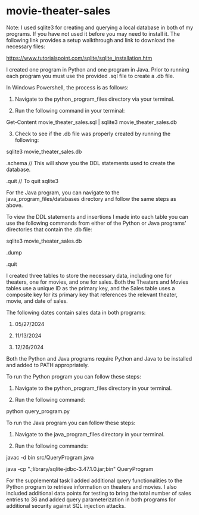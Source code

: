 # movie-theater-sales

Note: I used sqlite3 for creating and querying a local database in both of my programs. If you have not used it before you may need to install it. The following link provides a setup walkthrough and link to download the necessary files:

https://www.tutorialspoint.com/sqlite/sqlite_installation.htm


I created one program in Python and one program in Java. Prior to running each program you must use the provided .sql file to create a .db file.

In Windows Powershell, the process is as follows:

1) Navigate to the python_program_files directory via your terminal.

2) Run the following command in your terminal:

Get-Content movie_theater_sales.sql | sqlite3 movie_theater_sales.db

3) Check to see if the .db file was properly created by running the following:

sqlite3 movie_theater_sales.db

.schema // This will show you the DDL statements used to create the database.

.quit // To quit sqlite3


For the Java program, you can navigate to the java_program_files/databases directory and follow the same steps as above.


To view the DDL statements and insertions I made into each table you can use the following commands from either of the Python or Java programs' directories that contain the .db file:

sqlite3 movie_theater_sales.db

.dump

.quit


I created three tables to store the necessary data, including one for theaters, one for movies, and one for sales. Both the Theaters and Movies tables use a unique ID as the primary key, and the Sales table uses a composite key for its primary key that references the relevant theater, movie, and date of sales.


The following dates contain sales data in both programs:

1) 05/27/2024

2) 11/13/2024

3) 12/26/2024


Both the Python and Java programs require Python and Java to be installed and added to PATH appropriately.


To run the Python program you can follow these steps:

1) Navigate to the python_program_files directory in your terminal.

2) Run the following command:

python query_program.py


To run the Java program you can follow these steps:

1) Navigate to the java_program_files directory in your terminal.

2) Run the following commands:

javac -d bin src/QueryProgram.java

java -cp ".;library/sqlite-jdbc-3.47.1.0.jar;bin" QueryProgram


For the supplemental task I added additional query functionalities to the Python program to retrieve information on theaters and movies. I also included additional data points for testing to bring the total number of sales entries to 36 and added query parameterization in both programs for additional security against SQL injection attacks.